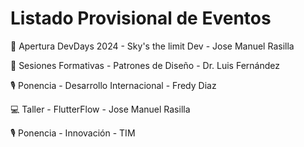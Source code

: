 # Listado Provisional de Eventos

:door: Apertura DevDays 2024 - Sky's the limit Dev - Jose Manuel Rasilla

:memo: Sesiones Formativas - Patrones de Diseño - Dr. Luis Fernández

:studio_microphone: Ponencia - Desarrollo Internacional - Fredy Diaz

:computer: Taller - FlutterFlow - Jose Manuel Rasilla

:studio_microphone: Ponencia - Innovación - TIM 
